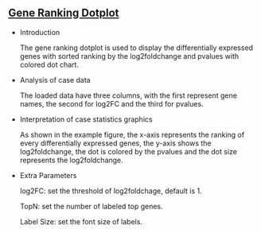 ## [Gene Ranking Dotplot](https://hiplot-academic.com/basic/gene-rank)

- Introduction

  The gene ranking dotplot is used to display the differentially expressed genes with sorted ranking by the log2foldchange and pvalues with colored dot chart. 

- Analysis of case data

  The loaded data have three columns, with the first represent gene names, the second for log2FC and the third for pvalues.

- Interpretation of case statistics graphics

  As shown in the example figure, the x-axis represents the ranking of every differentially expressed genes, the y-axis shows the log2foldchange, the dot is colored by the pvalues and the dot size represents the log2foldchange.

- Extra Parameters

  log2FC: set the threshold of log2foldchage, default is 1.

  TopN: set the number of labeled top genes.

  Label Size: set the font size of labels.



